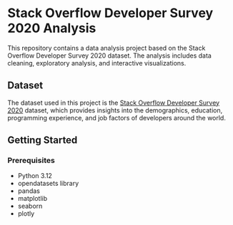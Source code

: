 # Stack Overflow Developer Survey 2020 Analysis

This repository contains a data analysis project based on the Stack Overflow Developer Survey 2020 dataset. The analysis includes data cleaning, exploratory analysis, and interactive visualizations.

## Dataset

The dataset used in this project is the [Stack Overflow Developer Survey 2020](https://insights.stackoverflow.com/survey/2020) dataset, which provides insights into the demographics, education, programming experience, and job factors of developers around the world.

## Getting Started

### Prerequisites

- Python 3.12
- opendatasets library
- pandas
- matplotlib
- seaborn
- plotly
